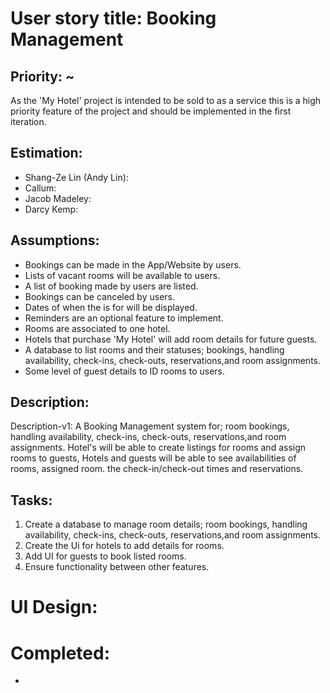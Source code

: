 # User story title: Booking Management

## Priority: ~

As the 'My Hotel' project is intended to be sold to as a service this is a high priority feature of the project and should be implemented in the first iteration. 

## Estimation:

* Shang-Ze Lin (Andy Lin):
* Callum:
* Jacob Madeley:
* Darcy Kemp:

[//]: # (Any notes on estimation go here)

## Assumptions:

* Bookings can be made in the App/Website by users.
* Lists of vacant rooms will be available to users.
* A list of booking made by users are listed.
* Bookings can be canceled by users.
* Dates of when the is for will be displayed.
* Reminders are an optional feature to implement.
* Rooms are associated to one hotel.
* Hotels that purchase 'My Hotel' will add room details for future guests.
* A database to list rooms and their statuses; bookings, handling availability, check-ins, check-outs, reservations,and room assignments.
* Some level of guest details to ID rooms to users.

## Description: 

Description-v1: A Booking Management system for; room bookings, handling availability, check-ins, check-outs, reservations,and room assignments.
Hotel's will be able to create listings for rooms and assign rooms to guests,  Hotels and guests will be able to see availabilities of rooms, assigned room. the check-in/check-out times and reservations.

[//]: # (You need to keep all versions here so that your instructor/marker can see your changes easily. )

[//]: # (In a real project, your older versions could be viewed via commits.)

## Tasks:

1. Create a database to manage room details; room bookings, handling availability, check-ins, check-outs, reservations,and room assignments.
2. Create the Ui for hotels to add details for rooms.
3. Add UI for guests to book listed rooms.
4. Ensure functionality between other features.

# UI Design:
 


[//]: # (* &#40;New, not in the textbook&#41; )

[//]: # (* Many user stories are connected to a User interface.)

[//]: # (* Insert a mockup design screenshot using any prototyping tools, e.g. [https://ninjamock.com/]&#40;https://ninjamock.com/&#41;)

# Completed:

*

[//]: # (* &#40;New, not in the textbook&#41; )

[//]: # (* Insert screenshots of completed. )

[//]: # (* If you have multiple versions &#40;changes between iteractions&#41;, show them all.)


